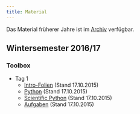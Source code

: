 ```yaml
---
title: Material
---
```


Das Material früherer Jahre ist im [Archiv](archive.html) verfügbar.

## Wintersemester 2016/17

### Toolbox

- Tag 1
    - [Intro-Folien](files/archive/2016/intro.pdf) (Stand 17.10.2015)
    - [Python](files/archive/2016/python.html) (Stand 17.10.2015)
    - [Scientific Python](files/archive/2016/scientific-python.html) (Stand 17.10.2015)
    - [Aufgaben](files/archive/2016/exercises-toolbox-1.zip) (Stand 17.10.2015)
